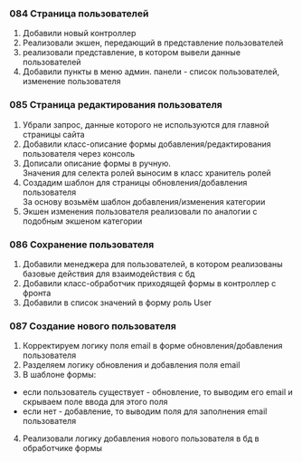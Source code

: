 ### 084 Страница пользователей

1. Добавили новый контроллер
2. Реализовали экшен, передающий в представление пользователей
3. реализовали представление, в котором вывели данные пользователей
4. Добавили пункты в меню админ. панели - список пользователей, изменение пользователя

### 085 Страница редактирования пользователя

1. Убрали запрос, данные которого не используются для главной страницы сайта
2. Добавили класс-описание формы добавления/редактирования пользователя через консоль
3. Дописали описание формы в ручную.  
   Значения для селекта ролей выносим в класс хранитель ролей
4. Создадим шаблон для страницы обновления/добавления пользователя  
   За основу возьмём шаблон добавления/изменения категории
5. Экшен изменения пользователя реализовали по аналогии с подобным экшеном категории

### 086 Сохранение пользователя

1. Добавили менеджера для пользователей, в котором реализованы базовые действия для взаимодействия с бд
2. Добавили класс-обработчик приходящей формы в контроллер с фронта
3. Добавили в список значений в форму роль User

### 087 Создание нового пользователя

1. Корректируем логику поля email в форме обновления/добавления пользователя
2. Разделяем логику обновления и добавления поля email
3. В шаблоне формы:

- если пользователь существует - обновление, то выводим его email и скрываем поле ввода для этого поля
- если нет - добавление, то выводим поля для заполнения email пользователя

4. Реализовали логику добавления нового пользователя в бд в обработчике формы




